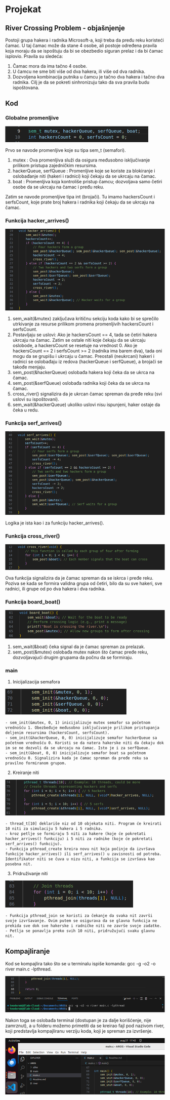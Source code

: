 # Projekat

## River Crossing Problem - objašnjenje

Postoji grupa hakera i radnika Microsoft-a, koji treba da pređu reku koristeći čamac. U taj čamac može da stane 4 osobe, ali postoje određena pravila koja moraju da se ispoštuju da bi se obezbedio siguran prelaz i da bi čamac isplovio.
Pravila su sledeća:
1. Čamac mora da ima tačno 4 osobe.
2. U čamcu ne sme biti više od dva hakera, ili više od dva radnika.
3. Dozvoljena kombinacija putnika u čamcu je tačno dva hakera i tačno dva radnika.
Cilj je da se pokreti sinhronizuju tako da sva pravila budu ispoštovana.

## Kod

### Globalne promenljive

![Globalne](slike/ss1.png)

Prvo se navode promenljive koje su tipa sem_t (semafori).
1. mutex : Ova promenljiva služi da osigura međusobno isključivanje prilikom pristupa zajedničkim resursima.
2. hackerQueue, serfQueue : Promenljive koje se koriste za blokiranje i oslobađanje niti (hakeri i radnici) koji čekaju da se ukrcaju na čamac.
3. boat : Promenljiva koja kontroliše pristup čamcu; dozvoljava samo četiri osobe da se ukrcaju na čamac i pređu reku.

Zatim se navode promenljive tipa int (brojači).
Tu imamo hackersCount i serfsCount, koje prate broj hakera i radnika koji čekaju da se ukrcaju na čamac.

### Funkcija hacker_arrives()

![hackerds_arrive](slike/ss2.png)

1. sem_wait(&mutex) zaključava kritičnu sekciju koda kako bi se sprečilo utrkivanje za resurse prilikom promena promenljivih hackersCount i serfsCount.
2. Postavljaju se uslovi: 
    Ako je hackersCount == 4, tada se četiri hakera ukrcaju na čamac. Zatim se ostale niti koje čekaju da se ukrcaju oslobode, a hackersCount se resetuje na vrednost 0.
    Ako je hackersCount == 2 i serfsCount >= 2 (radnika ima barem dva), tada oni mogu da se grupišu i ukrcaju u čamac. Preostali (neukrcani) hakeri i radnici se oslobađaju iz redova (hackerQueue i serfQueue), a brojači se takođe menjaju.
3. sem_post(&hackerQueue) oslobađa hakera koji čeka da se ukrca na čamac.
4. sem_post(&serfQueue) oslobađa radnika koji čeka da se ukrca na čamac.
5. cross_river() signalizira da je ukrcan čamac spreman da pređe reku (svi uslovi su ispoštovani).
6. sem_wait(&hackerQueue) ukoliko uslovi nisu ispunjeni, haker ostaje da čeka u redu.

### Funkcija serf_arrives()

![serf_arrives()](slike/ss3.png)

Logika je ista kao i za funkciju hacker_arrives().

### Funkcija cross_river()

![cross_river()](slike/ss4.png)

Ova funkcija signalizira da je čamac spreman da se iskrca i pređe reku. Poziva se kada se formira validna grupa od četiri, bilo da su sve hakeri, sve radnici, ili grupe od po dva hakera i dva radnika.

### Funkcija board_boat()

![board_boat()](slike/ss5.png)

1. sem_wait(&boat) čeka signal da je čamac spreman za prelazak.
2. sem_post(&mutex) oslobađa mutex nakon što čamac pređe reku, dozvoljavajući drugim grupama da počnu da se formiraju.

### main

1. Inicijalizacija semafora

![inicijalizacija](slike/ss6.png)

    - sem_init(&mutex, 0, 1) inicijalizuje mutex semafor sa početnom vrednošću 1. Obezbeđuje međusobno isključivanje prilikom pristupanja deljenim resursima (hackersCount, serfsCount).
    - sem_init(&hackerQueue, 0, 0) inicijalizuje semafor hackerQueue sa početnom vrednošću 0. Koristi se da natera hakerske niti da čekaju dok im se ne dozvoli da se ukrcaju na čamac. Isto je i za serfQueue.
    - sem_init(&boat, 0, 0) inicijalizuje semafor boat sa početnom vrednošću 0. Signalizira kada je čamac spreman da pređe reku sa pravilno formiranom grupom.

2. Kreiranje niti

![kreiranje](slike/ss7.png)

    - thread_t[10] deklariše niz od 10 objekata niti. Program će kreirati 10 niti za simulaciju 5 hakera i 5 radnika.
    - kroz petlje se formiraju 5 niti za hakere (koje će pokretati hacker_arrives() funkciju) i 5 niti za radnike (koje će pokretati serf_arrives() funkciju).
    - Funkcija pthread_create kreira novu nit koja počinje da izvršava funkcije hacker_arrives() ili serf_arrives() u zavisnosti od potreba. Identifikator niti se čuva u nizu niti, a funkcija se izvršava kao posebna nit.

3. Pridruživanje niti

![pridruzivanje](slike/ss8.png)

    - Funkcija pthread_join se koristi za čekanje da svaka nit završi svoje izvršavanje. Ovim putem se osigurava da se glavna funkcija ne prekida sve dok sve hakerske i radničke niti ne završe svoje zadatke.
    - Petlja se ponavlja preko svih 10 niti, pridružujući svaku glavnu nit.

## Kompajliranje

Kod se kompajlira tako što se u terminalu ispiše komanda: gcc -g -o2 -o river main.c -lpthread. 

![komanda](slike/ss9.png)

Nakon toga se oslobađa terminal (dostupan je za dalje korišćenje, nije zamrznut), a u folderu možemo primetiti da se kreirao fajl pod nazivom river, koji predstavlja kompajliranu verziju koda, koji je spreman za izvršenje.

![river](slike/ss11.png)
